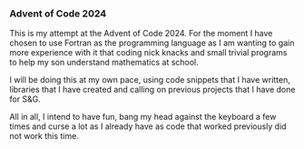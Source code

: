 ### Advent of Code 2024

This is my attempt at the Advent of Code 2024.  For the moment I have chosen to use Fortran as the programming language as I am wanting to gain more experience with it that coding nick knacks and small trivial programs to help my son understand mathematics at school.

I will be doing this at my own pace, using code snippets that I have written, libraries that I have created and calling on previous projects that I have done for S&G.

All in all, I intend to have fun, bang my head against the keyboard a few times and curse a lot as I already have as code that worked previously did not work this time.